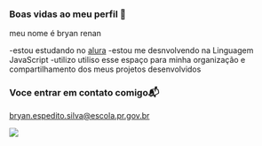 ### Boas vidas ao meu perfil 💙

meu nome é bryan renan

-estou estudando no [alura](htts:www.aluracom.br)
-estou me desnvolvendo na Linguagem JavaScript
-utilizo utiliso esse espaço para minha organização e compartilhamento dos meus projetos desenvolvidos

### Voce entrar em contato comigo📬

bryan.espedito.silva@escola.pr.gov.br

![](https://media.tenor.com/ezKbq6NWWz4AAAAd/nanno-kitty-chicha-amatayakul.gif)
